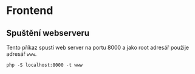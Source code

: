 # Frontend

## Spuštění webserveru
Tento příkaz spustí web server na portu 8000 a jako root adresář použije adresář `www`.

```
php -S localhost:8000 -t www
```
